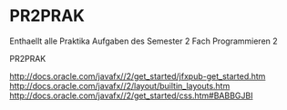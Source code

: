PR2PRAK
=======

Enthaellt alle Praktika Aufgaben des Semester 2
Fach Programmieren 2

PR2PRAK

http://docs.oracle.com/javafx//2/get_started/jfxpub-get_started.htm
http://docs.oracle.com/javafx//2/layout/builtin_layouts.htm
http://docs.oracle.com/javafx//2/get_started/css.htm#BABBGJBI
